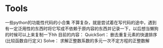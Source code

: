 # Tools
一些python的功能性代码的小合集
不算复杂，就是尝试着在写代码的途中，遇到有一定泛用性的东西时将它写成不依赖于原内容的东西并记录一下，以后想当懒狗的时候可以上来复制一下hh
目前的内容：
QuickSort：
删去重复元素的快速排序(比较函数自行定义)
Solve：
求解正整数系数的多元一次不定方程的正整数解
